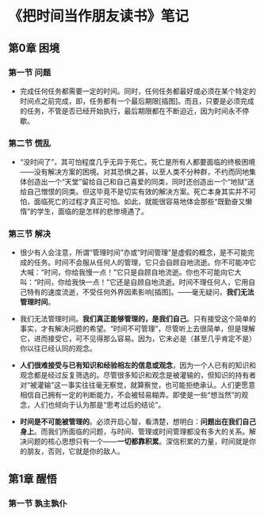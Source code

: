 # 《把时间当作朋友读书》笔记

## 第0章 困境

### 第一节 问题

- 完成任何任务都需要一定的时间。同时，任何任务都最好或必须在某个特定的时间点之前完成，即，任务都有一个最后期限[插图]。而且，只要是必须完成的任务，不管是否已经开始执行，最后期限都在不断迫近，因为时间永不停歇。

### 第二节 慌乱

- “没时间了”，其可怕程度几乎无异于死亡。死亡是所有人都要面临的终极困境——没有解决方案的困境。对其恐惧之甚，以至人类不分种群，不约而同地集体创造出一个“天堂”留给自己和自己喜爱的同类，同时还创造出一个“地狱”送给自己憎恨的同类。但这毕竟不是切实有效的解决方案。死亡本身其实并不可怕，面临死亡的过程才真正可怕。如此，就能很容易地体会那些“既勤奋又懒惰”的学生，面临的是怎样的悲惨境遇了。

### 第三节 解决

- 很少有人会注意，所谓“管理时间”亦或“时间管理”是虚假的概念，是不可能完成的任务。时间不会服从任何人的管理，它只会自顾自地流逝。你不可能冲它大喊：“时间，你给我慢一点！”它只是自顾自地流逝。你也不可能向它大叫：“时间，你给我快一点！”它还是自顾自地流逝。时间不理任何人，它用自己特有的速度流逝，不受任何外界因素影响[插图]。——毫无疑问，**我们无法管理时间**。
- 我们无法管理时间。**我们真正能够管理的，是我们自己**。只有接受这个简单的事实，才有解决问题的希望。“时间不可管理”，尽管听上去很简单，但是理解它，进而接受它，可不见得那么容易。因为，它未必是（甚至几乎肯定不是）你以往已经认同的观念。
- **人们很难接受与已有知识和经验相左的信息或观念**，因为一个人已有的知识和观念都是经过反复筛选的。尽管很多知识和观念是被灌输的，但知识的持有者对“被灌输”这一事实往往毫无察觉，就算察觉，也可能拒绝承认。人们更愿意相信自己拥有一定的判断能力，不会被轻易糊弄。即使是一些“想当然”的观念，人们也倾向于认为那是“思考过后的结论”。

- **时间是不可能被管理的**。必须开启心智，看清楚，想明白：**问题出在我们自己身上**。而我们所面临的问题，与时间、管理或时间管理都没有多大的关系。解决问题的核心思想只有一个——**一切都靠积累**。深信积累的力量，时间就是你的朋友，否则，它就是你的敌人。

## 第1章 醒悟

### 第一节 孰主孰仆

